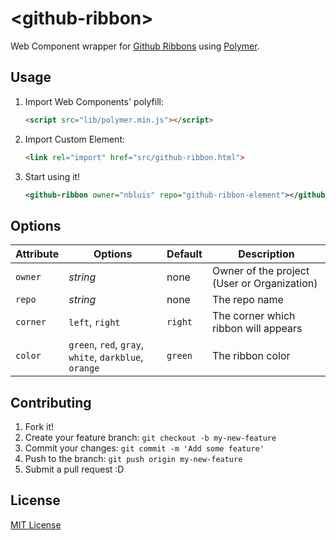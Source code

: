 # &lt;github-ribbon&gt;

Web Component wrapper for [Github Ribbons](https://github.com/blog/273-github-ribbons) using [Polymer](http://polymer-project.org/).

## Usage

1. Import Web Components' polyfill:

	```html
	<script src="lib/polymer.min.js"></script>
	```

2. Import Custom Element:

	```html
	<link rel="import" href="src/github-ribbon.html">
	```

3. Start using it!

	```xml
	<github-ribbon owner="nbluis" repo="github-ribbon-element"></github-ribbon>
	```

## Options

Attribute | Options  		  | Default                    | Description
---       | ---      		  | ---                        | ---
`owner`   | *string* 		  | none                       | Owner of the project (User or Organization)
`repo`    | *string*          | none   				       | The repo name
`corner`  | `left`, `right`   | `right`                    | The corner which ribbon will appears
`color`   | `green`, `red`, `gray`, `white`, `darkblue`, `orange` 		  | `green`                | The ribbon color

## Contributing

1. Fork it!
2. Create your feature branch: `git checkout -b my-new-feature`
3. Commit your changes: `git commit -m 'Add some feature'`
4. Push to the branch: `git push origin my-new-feature`
5. Submit a pull request :D

## License

[MIT License](http://opensource.org/licenses/MIT)